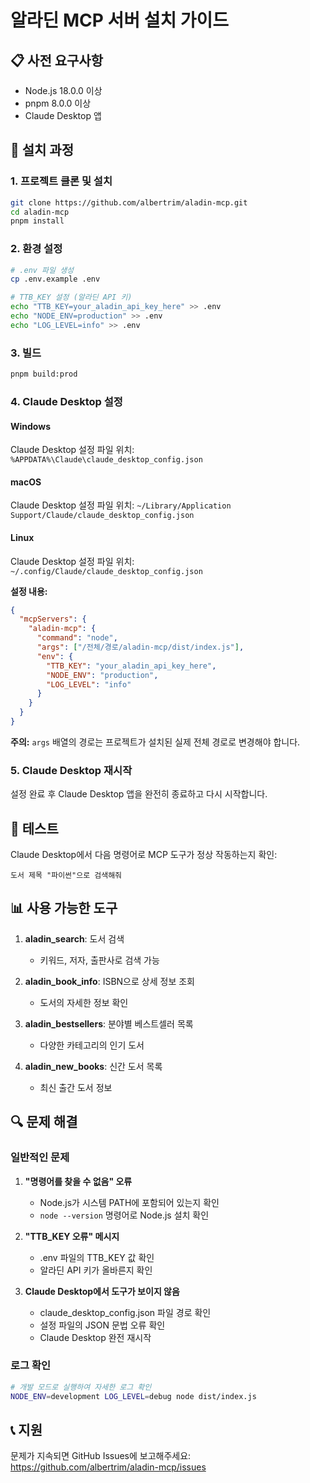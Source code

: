 # 알라딘 MCP 서버 설치 가이드

## 📋 사전 요구사항

- Node.js 18.0.0 이상
- pnpm 8.0.0 이상
- Claude Desktop 앱

## 🚀 설치 과정

### 1. 프로젝트 클론 및 설치

```bash
git clone https://github.com/albertrim/aladin-mcp.git
cd aladin-mcp
pnpm install
```

### 2. 환경 설정

```bash
# .env 파일 생성
cp .env.example .env

# TTB_KEY 설정 (알라딘 API 키)
echo "TTB_KEY=your_aladin_api_key_here" >> .env
echo "NODE_ENV=production" >> .env
echo "LOG_LEVEL=info" >> .env
```

### 3. 빌드

```bash
pnpm build:prod
```

### 4. Claude Desktop 설정

#### Windows
Claude Desktop 설정 파일 위치: `%APPDATA%\Claude\claude_desktop_config.json`

#### macOS
Claude Desktop 설정 파일 위치: `~/Library/Application Support/Claude/claude_desktop_config.json`

#### Linux
Claude Desktop 설정 파일 위치: `~/.config/Claude/claude_desktop_config.json`

**설정 내용:**
```json
{
  "mcpServers": {
    "aladin-mcp": {
      "command": "node",
      "args": ["/전체/경로/aladin-mcp/dist/index.js"],
      "env": {
        "TTB_KEY": "your_aladin_api_key_here",
        "NODE_ENV": "production",
        "LOG_LEVEL": "info"
      }
    }
  }
}
```

**주의:** `args` 배열의 경로는 프로젝트가 설치된 실제 전체 경로로 변경해야 합니다.

### 5. Claude Desktop 재시작

설정 완료 후 Claude Desktop 앱을 완전히 종료하고 다시 시작합니다.

## 🔧 테스트

Claude Desktop에서 다음 명령어로 MCP 도구가 정상 작동하는지 확인:

```
도서 제목 "파이썬"으로 검색해줘
```

## 📊 사용 가능한 도구

1. **aladin_search**: 도서 검색
   - 키워드, 저자, 출판사로 검색 가능

2. **aladin_book_info**: ISBN으로 상세 정보 조회
   - 도서의 자세한 정보 확인

3. **aladin_bestsellers**: 분야별 베스트셀러 목록
   - 다양한 카테고리의 인기 도서

4. **aladin_new_books**: 신간 도서 목록
   - 최신 출간 도서 정보

## 🔍 문제 해결

### 일반적인 문제

1. **"명령어를 찾을 수 없음" 오류**
   - Node.js가 시스템 PATH에 포함되어 있는지 확인
   - `node --version` 명령어로 Node.js 설치 확인

2. **"TTB_KEY 오류" 메시지**
   - .env 파일의 TTB_KEY 값 확인
   - 알라딘 API 키가 올바른지 확인

3. **Claude Desktop에서 도구가 보이지 않음**
   - claude_desktop_config.json 파일 경로 확인
   - 설정 파일의 JSON 문법 오류 확인
   - Claude Desktop 완전 재시작

### 로그 확인

```bash
# 개발 모드로 실행하여 자세한 로그 확인
NODE_ENV=development LOG_LEVEL=debug node dist/index.js
```

## 📞 지원

문제가 지속되면 GitHub Issues에 보고해주세요:
https://github.com/albertrim/aladin-mcp/issues